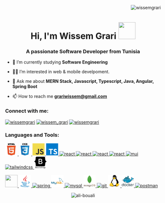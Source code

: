 <p align="right"> <img src="https://komarev.com/ghpvc/?username=wissemgrari&label=Profile%20views&color=0e75b6&style=flat" alt="wissemgrari" /> </p>
<h1 align="center">Hi, I'm Wissem Grari <img src="https://github.com/mitul3737/mitul3737/blob/main/Wave.gif" height="55px" width="55px"></h1>
<h3 align="center">A passionate Software Developer from Tunisia</h3>

- 🔭 I’m currently studying **Software Engineering**

- 👨‍💻 I’m interested in web & mobile develpoment.

- 💬 Ask me about **MERN Stack, Javascript, Typescript, Java, Angular, Spring Boot**

- 📫 How to reach me **grariwissem@gmail.com**


<h3 align="left">Connect with me:</h3>
<p align="left">
<a href="https://www.linkedin.com/in/wissemgrari/" target="blank"><img align="center" src="https://raw.githubusercontent.com/rahuldkjain/github-profile-readme-generator/master/src/images/icons/Social/linked-in-alt.svg" alt="wissemgrari" height="30" width="40" /></a>
<a href="https://www.instagram.com/wissem_grari/" target="blank"><img align="center" src="https://raw.githubusercontent.com/rahuldkjain/github-profile-readme-generator/master/src/images/icons/Social/instagram.svg" alt="wissem_grari" height="30" width="40" /></a>
<a href="https://twitter.com/wissemgrari" target="blank"><img align="center" src="https://raw.githubusercontent.com/rahuldkjain/github-profile-readme-generator/master/src/images/icons/Social/twitter.svg" alt="wissemgrari" height="30" width="40" /></a>
</p>

<h3 align="left">Languages and Tools:</h3>
<p align="left">
<a href="https://www.w3schools.com/html/" target="_blank" rel="noreferrer"> <img src="https://raw.githubusercontent.com/devicons/devicon/master/icons/html5/html5-original-wordmark.svg" alt="html5" width="40" height="40"/>
</a>
<a href="https://www.w3schools.com/css/" target="_blank" rel="noreferrer"> <img src="https://raw.githubusercontent.com/devicons/devicon/master/icons/css3/css3-original-wordmark.svg" alt="css3" width="40" height="40"/>
</a>
<a href="https://developer.mozilla.org/en-US/docs/Web/JavaScript" target="_blank" rel="noreferrer"> <img src="https://raw.githubusercontent.com/devicons/devicon/master/icons/javascript/javascript-original.svg" alt="js" width="40" height="40"/>
</a>
<a href="https://www.typescriptlang.org/" target="_blank" rel="noreferrer"> <img src="https://raw.githubusercontent.com/devicons/devicon/master/icons/typescript/typescript-original.svg" alt="typescript" width="40" height="40"/>
</a>
<a href="https://react.dev/" target="_blank" rel="noreferrer">
<img src="https://www.svgrepo.com/show/374035/reactts.svg" alt="react" width="40" height="40"/>
</a>
<a href="https://angular.io/" target="_blank" rel="noreferrer">
<img src="https://angular.io/assets/images/logos/angular/angular.svg" alt="react" width="40" height="40"/>
</a>
<a href="https://reactnative.dev/" target="_blank" rel="noreferrer">
<img src="https://www.svgrepo.com/show/374032/reactjs.svg" alt="react" width="40" height="40"/>
</a>
<a href="https://vitejs.dev/" target="_blank" rel="noreferrer">
<img src="https://www.svgrepo.com/show/374167/vite.svg" alt="react" width="40" height="40"/>
</a>
<a href="https://mui.com/" target="_blank" rel="noreferrer">
<img src="https://www.svgrepo.com/show/354048/material-ui.svg" alt="mui" width="40" height="40"/>
</a>
<a href="https://tailwindcss.com/" target="_blank" rel="noreferrer">
<img src="https://www.svgrepo.com/show/354431/tailwindcss-icon.svg" alt="tailwindcss" width="40" height="40"/>
</a>
<a href="https://getbootstrap.com" target="_blank" rel="noreferrer">
<img src="https://raw.githubusercontent.com/devicons/devicon/master/icons/bootstrap/bootstrap-plain-wordmark.svg" alt="bootstrap" width="40" height="40"/>
</a>
<br />
<br />
<a href="https://nodejs.org" target="_blank" rel="noreferrer">
<img src="https://www.svgrepo.com/show/354119/nodejs-icon.svg" width="40" height="40"/>
</a>
<a href="https://www.java.com" target="_blank" rel="noreferrer">
<img src="https://raw.githubusercontent.com/devicons/devicon/master/icons/java/java-original.svg" alt="java" width="40" height="40"/>
</a>
<a href="https://spring.io/projects/spring-boot" target="_blank" rel="noreferrer">
<img src="https://www.vectorlogo.zone/logos/springio/springio-icon.svg" alt="spring" width="40" height="40"/>
</a>
<a href="https://www.mysql.com/" target="_blank" rel="noreferrer">
<img src="https://raw.githubusercontent.com/devicons/devicon/master/icons/mysql/mysql-original-wordmark.svg" alt="mysql" width="40" height="40"/>
</a>
<a href="https://www.postgresql.org/" target="_blank" rel="noreferrer">
<img src="https://www.svgrepo.com/show/354200/postgresql.svg" alt="mysql" width="40" height="40"/>
</a>
<a href="https://www.mongodb.com/" target="_blank" rel="noreferrer">
<img src="https://raw.githubusercontent.com/devicons/devicon/master/icons/mongodb/mongodb-original-wordmark.svg" alt="mongodb" width="40" height="40"/>
</a>
<a href="https://git-scm.com/" target="_blank" rel="noreferrer">
<img src="https://www.vectorlogo.zone/logos/git-scm/git-scm-icon.svg" alt="git" width="40" height="40"/>
</a>
<a href="https://www.linux.org/" target="_blank" rel="noreferrer">
<img src="https://raw.githubusercontent.com/devicons/devicon/master/icons/linux/linux-original.svg" alt="linux" width="40" height="40"/>
</a>
<a href="https://www.docker.com/" target="_blank" rel="noreferrer">
<img src="https://raw.githubusercontent.com/devicons/devicon/master/icons/docker/docker-original-wordmark.svg" alt="docker" width="40" height="40"/> </a>
<a href="https://postman.com" target="_blank" rel="noreferrer">
<img src="https://www.vectorlogo.zone/logos/getpostman/getpostman-icon.svg" alt="postman" width="40" height="40"/> </a>

<p style="text-align: center;"><img style="margin-top: 30" align="center" src="https://github-readme-streak-stats.herokuapp.com?user=wissemgrari&theme=github-dark-blue" alt="ali-bouali" /></p>
